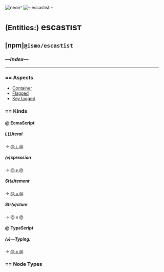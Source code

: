 ![neon^](https://placehold.it/360/c2ff23/ff23c2?text=neon^)
![– escastist –](https://placehold.it/360/ff23c2/c2ff23?text=–%20escastist%20–)

# <small>(Entities:)</small> escasᴛısᴛ
## [npm]`@ismo/escastist`
### —*Index*—
---

### == Aspects
+   [Container](./aspect/container/00--index.md)
+   [Flagged](./aspect/flagged/00--index.md)
+   [Key tagged](./aspect/key-tagged/00--index.md)

### == Kinds

#### @ EcmaScript

##### *L(`i`)teral*
→ [@ `i` @](./kind/i--literal.md)
##### *(`e`)xpression*
→ [@ `e` @](./kind/e--expres.md)
##### *St(`a`)tement*
→ [@ `a` @](./kind/a--statem.md)
##### *Str(`u`)cture*
→ [@ `u` @](./kind/u--struct.md)

#### @ TypeScript
##### *(`o`)—Typing*:
→ [@ `o` @](./kind/o--typing.md)

### == Node Types
